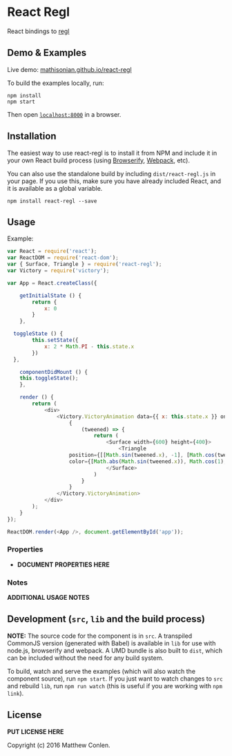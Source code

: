 # React Regl

React bindings to [regl](https://github.com/mikolalysenko/regl)

## Demo & Examples

Live demo: [mathisonian.github.io/react-regl](http://mathisonian.github.io/react-regl/)

To build the examples locally, run:

```
npm install
npm start
```

Then open [`localhost:8000`](http://localhost:8000) in a browser.


## Installation

The easiest way to use react-regl is to install it from NPM and include it in your own React build process (using [Browserify](http://browserify.org), [Webpack](http://webpack.github.io/), etc).

You can also use the standalone build by including `dist/react-regl.js` in your page. If you use this, make sure you have already included React, and it is available as a global variable.

```
npm install react-regl --save
```


## Usage

Example:

```js
var React = require('react');
var ReactDOM = require('react-dom');
var { Surface, Triangle } = require('react-regl');
var Victory = require('victory');

var App = React.createClass({

	getInitialState () {
		return {
			x: 0
		}
	},

  toggleState () {
		this.setState({
			x: 2 * Math.PI - this.state.x
		})
  },

	componentDidMount () {
    this.toggleState();
	},

	render () {
		return (
			<div>
				<Victory.VictoryAnimation data={{ x: this.state.x }} onEnd={toggleState}>
					{
						(tweened) => {
							return (
								<Surface width={600} height={400}>
									<Triangle
                    position={[[Math.sin(tweened.x), -1], [Math.cos(tweened.x), 1], [1, Math.sin(tweened.x)]]}
                    color={[Math.abs(Math.sin(tweened.x)), Math.cos(1), tweened.x, 1]} />
								</Surface>
							)
						}
					}
				</Victory.VictoryAnimation>
			</div>
		);
	}
});

ReactDOM.render(<App />, document.getElementById('app'));
```

### Properties

* __DOCUMENT PROPERTIES HERE__

### Notes

__ADDITIONAL USAGE NOTES__


## Development (`src`, `lib` and the build process)

**NOTE:** The source code for the component is in `src`. A transpiled CommonJS version (generated with Babel) is available in `lib` for use with node.js, browserify and webpack. A UMD bundle is also built to `dist`, which can be included without the need for any build system.

To build, watch and serve the examples (which will also watch the component source), run `npm start`. If you just want to watch changes to `src` and rebuild `lib`, run `npm run watch` (this is useful if you are working with `npm link`).

## License

__PUT LICENSE HERE__

Copyright (c) 2016 Matthew Conlen.

